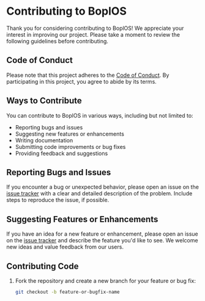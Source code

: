 # Contributing to BoplOS

Thank you for considering contributing to BoplOS! We appreciate your interest in improving our project. Please take a moment to review the following guidelines before contributing.

## Code of Conduct

Please note that this project adheres to the [Code of Conduct](CODE_OF_CONDUCT.md). By participating in this project, you agree to abide by its terms.

## Ways to Contribute

You can contribute to BoplOS in various ways, including but not limited to:

- Reporting bugs and issues
- Suggesting new features or enhancements
- Writing documentation
- Submitting code improvements or bug fixes
- Providing feedback and suggestions

## Reporting Bugs and Issues

If you encounter a bug or unexpected behavior, please open an issue on the [issue tracker](../../issues) with a clear and detailed description of the problem. Include steps to reproduce the issue, if possible.

## Suggesting Features or Enhancements

If you have an idea for a new feature or enhancement, please open an issue on the [issue tracker](../../issues) and describe the feature you'd like to see. We welcome new ideas and value feedback from our users.

## Contributing Code

1. Fork the repository and create a new branch for your feature or bug fix:
   ```bash
   git checkout -b feature-or-bugfix-name

